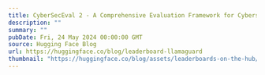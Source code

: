 ```yaml
---
title: CyberSecEval 2 - A Comprehensive Evaluation Framework for Cybersecurity Risks and Capabilities of Large Language Models
description: ""
summary: ""
pubDate: Fri, 24 May 2024 00:00:00 GMT
source: Hugging Face Blog
url: https://huggingface.co/blog/leaderboard-llamaguard
thumbnail: "https://huggingface.co/blog/assets/leaderboards-on-the-hub/thumbnail_llamaguard.png"
---
```


